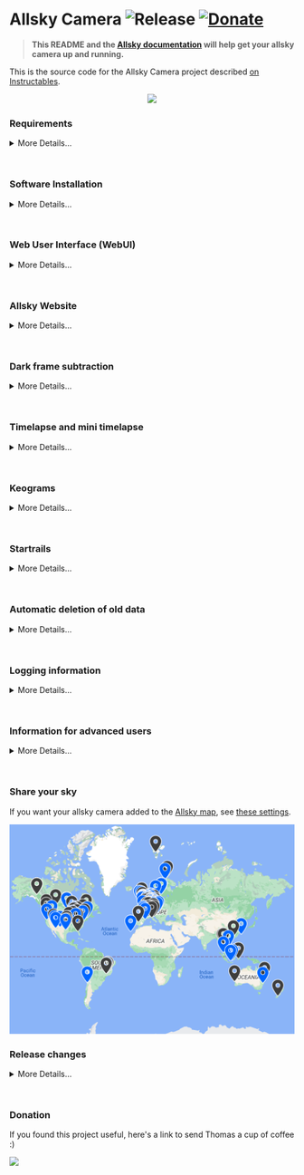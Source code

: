 # Allsky Camera ![Release](https://img.shields.io/badge/Version-v2023.MM.DD-green.svg) [![Donate](https://img.shields.io/badge/Donate-PayPal-green.svg)](https://www.paypal.com/cgi-bin/webscr?cmd=_s-xclick&hosted_button_id=MEBU2KN75G2NG&source=url)

> **This README and the [Allsky documentation](https://github.com/thomasjacquin/allsky/wiki) will help get your allsky camera up and running.**

This is the source code for the Allsky Camera project described [on Instructables](http://www.instructables.com/id/Wireless-All-Sky-Camera/).
&nbsp;  
<p align="center">
<img src="http://www.thomasjacquin.com/allsky-portal/screenshots/camera-header-photo.jpg" width="50%">
</p>


<!-- =============================================================================== --> 
### Requirements
<details><summary>More Details...</summary>

&nbsp;  
You will need the following hardware:

 * A camera (Raspberry Pi HQ or newer, or ZWO ASI)
	- The ZWO ASI120-series cameras are not recommended due to somewhat poor quality.
 * A Raspberry Pi (2, 3, 4 or Zero).
	- The Pi Zero, with its limited memory and CPU power, is not recommended unless cost is a major concern.

**NOTE:** See the "Troubleshooting -> ZWO Cameras" section of the documentation for notes on the ASI120-series and T7 / T7C cameras.

---
</details>


&nbsp;
<!-- =============================================================================== --> 
### Software Installation
<details><summary>More Details...</summary>

&nbsp;  
PatriotAstro created a great [video](https://www.youtube.com/watch?v=7TGpGz5SeVI) describing the installation steps below.
**We highly suggest viewing it before installing the software.**


Installation instructions can be found in the "Installing / Upgrading" pages of the Allsky documentation.

> NOTE: Starting with this release, the WebUI is included in the main Allsky package.

---
</details>


&nbsp;
<!-- =============================================================================== --> 
### Web User Interface (WebUI)
<details><summary>More Details...</summary>

&nbsp;  
<p align="center"><img src="http://www.thomasjacquin.com/allsky-portal/screenshots/camera-settings.jpg" width="75%"></p>

The WebUI is used to administer Allsky, and to a lesser extent, your Pi. It can also be used to view the current image as well as all saved images, keograms, startrails, and timelapse videos.

The WebUI code is based on an older version of [**RaspAP**](https://github.com/billz/raspap-webgui).
	
The WebUI is installed in `~/allsky/html` as part of the installation of Allsky, and:
* Changes your hostname to **allsky** (or whatever you called it during installation).
* Installs the **lighttpd** web server.
* Prompts to remove an old version of the WebUI in `/var/www/html`, if it exists (but keeps any old Allsky Website in `/var/www/html/allsky`).
* Suggests you upgrade the Allsky Website if an old version is found.


A public page is also available in order to view the current image without having to log into the WebUI and without being able to do any administrative tasks. This can be useful for people who don't have a Allsky Website but still want to share a view of their sky:

```
http://your_raspberry_IP/public.php
```

Make sure this page is publically viewable.
If it is behind a firewall consult the documentation for your network equipment for information on allowing inbound connections.


<!-- this is old
A demo of the WebUI is available [**here**](http://thomasjacquin.com/allsky-portal). **Note**: Most of the buttons have been disabled for the demo.
-->
	
---
</details>

&nbsp;
<!-- =============================================================================== --> 
### Allsky Website
<details><summary>More Details...</summary>

&nbsp;  
You can display your files on a website, either on the Pi or on another machine.

See the "Installation / Upgrading" -> Website" page for information on how to install and configure an Allsky Website.

---
</details>


&nbsp;
<!-- =============================================================================== --> 
### Dark frame subtraction
<details><summary>More Details...</summary>

&nbsp;  
Dark frame subtraction removes hot pixels from images. It does this by taking images at different temperatures with a cover on your camera lens and subtracting those images from all images taken throughout the night.

See the "Explanations / How To -> Dark frames" documentation page for more information.

---
</details>


&nbsp;
<!-- =============================================================================== --> 
### Timelapse and mini timelapse
<details><summary>More Details...</summary>

&nbsp;  
By default, a timelapse video is generated at the end of nighttime from all of the images captured in the last 24 hours.

"Mini" timelapse videos can also be created every few images, and contain the last several images (both settings are configurable).  They are useful to see what the sky was recently like.

---
</details>


&nbsp;
<!-- =============================================================================== --> 
### Keograms
<details><summary>More Details...</summary>

&nbsp;  
![](http://www.thomasjacquin.com/allsky-portal/screenshots/keogram-annotated.jpg)

A **Keogram** is an image giving a quick view of the day's activity.
For each image a central vertical column 1 pixel wide is extracted. All these columns are then stitched together from left to right. This results in a timeline that reads from dawn to the end of nighttime (the image above only shows nighttime data since daytime images were turned off).

See the "Explanations / How To -> Keograms" documentation page for more information.


---
</details>


&nbsp;
<!-- =============================================================================== --> 
### Startrails
<details><summary>More Details...</summary>

&nbsp;  
![](http://www.thomasjacquin.com/allsky-portal/screenshots/startrail.jpg)

**Startrails** are generated by stacking all the images from a night on top of each other.

See the "Explanations / How To -> Startrails" documentation page for more information.
	

---
</details>


&nbsp;
<!-- =============================================================================== --> 
### Automatic deletion of old data
<details><summary>More Details...</summary>

&nbsp;  
You can specify how many days worth of images to keep in order to keep the Raspberry Pi SD card from filling up.  If you have the Allsky website installed on your Pi, you can specify how many days worth of its imags to keep.


See the **DAYS_TO_KEEP** and **WEB_DAYS_TO_KEEP** settings in the "Settings / Allsky Website" documentation page for more information.

---
</details>


&nbsp;
<!-- =============================================================================== --> 
### Logging information
<details><summary>More Details...</summary>

&nbsp;  
When using Allsky, information is written to a log file. In case the program stopped, crashed, or behaved in an abnormal way, take a look at:
```
tail /var/log/allsky.log
```
	
There are other temporary log files in `allsky/tmp` that are used for debugging.

---
</details>


&nbsp;
<!-- =============================================================================== --> 
### Information for advanced users
<details><summary>More Details...</summary>

&nbsp;  
Experienced users may want to add some additional processing steps at the end of daytime and/or nighttime.
To do so:

```shell
cd ~/allsky/scripts
mv endOfNight_additionalSteps.repo   endOfNight_additionalSteps.sh
mv endOfDay_additionalSteps.repo     endOfDay_additionalSteps.sh
```
and then add your additional processing steps which will be run at the end of daytime or after the usual end-of-night processing, but before the deletion of any old image files.

After you rename the file(s), you can edit the file via the "Editor" link on the left side of the WebUI page.

---
</details>


&nbsp;
<!-- =============================================================================== --> 
### Share your sky

If you want your allsky camera added to the [Allsky map](http://www.thomasjacquin.com/allsky-map), see [these settings](https://github.com/thomasjacquin/allsky/wiki/allsky-Settings/_edit#map-settings).

<p align="center">
<a href="https://www.thomasjacquin.com/allsky-map/">
<img src="documentation/allskyMap/allsky-map-with-pins.png" title="Allsky map example - click to see real map">
</a>
</p>


<!-- =============================================================================== --> 
### Release changes
<details><summary>More Details...</summary>

&nbsp;  
* version **v2023.MM.DD**: 
	* Allsky package:
		* New camera support: All ZWO cameras as of January, 2023.  RPi HQ and Module 3 cameras as well as ArduCam 16 MP and 64 MP cameras.
		* "Mini" timelapse videos can be created that contain a user-configurable number of the most recent images.  This allows you to continually see the recent sky conditions.
		* Installation improvements:
			* If there is not enough swap space configured you are prompted to add more.  Doing this decreases the chance of timelapse creation problems.
			* If `allsky/tmp` is not a memory-resident filesystem you are prompted to make it one.  This SIGNIFICANTLY decreases the number of writes to the SD card, prolonging its life.			
			* If a `~/allsky-OLD` directory is found it's assumed to be a prior release of Allsky and you'll be prompted to have its images, darks, and other items moved to the new release.
		* `scripts/check_allsky.sh` added to perform basic sanity checking of your Allsky installation.  Run it after you're done configuring Allsky.
		* Latitude and longitude can now be specified as either a decimal number (e.g., `-105.21`) or with N, S, E, W (e.g., `105.21W`).
		* Removed settings from `config.sh`:
			* `CAMERA`: To update the camera type, use the new **Camera Type** setting in the WebUI. This is an advanced setting so you need to click the "Show Advanced Options" button to view it.
			* `POST_END_OF_NIGHT_DATA` is no longer needed since Allsky automatically determines if you have a local Allsky Website, a remote one, or both.
		* New ftp-settings.sh variables:
			* `REMOTE_PORT`: specifies a non-default FTP port.
			* `SSH_KEY_FILE`: path to a SSH private key. When `scp` is used for uploads, this identify file will be used to establish the secure connection.
			* The Secure CP (`scp`) and Google Cloud Service (`gcs`) protocols are now supported for file uploads.
		* The Wiki now points to files in the GitHub `documentation` directory.  A copy of that directory is also on the Pi and accessible via the Documentation link in the WebUI.
		* AUTO_STRETCH now works, and is documented with sample images.
		* Images can now be uploaded using the full `image-YYYYMMDDHHMMSS.jpg` name instead of the shorter `image.jpg` name.  See the `IMG_UPLOAD_ORIGINAL_NAME` Allsky setting in the documentation.
		* Several additional troubleshooting files are written to ~/allsky/tmp.  You shouldn't need to look at them unless there's a problem.
		* An `endOfDay_additionalSteps.sh` script can now be run after the transition from daytime to nighttime.  This can be used, for example, to create a timelapse of daytime images.
		* Many minor enhancements and bug fixes were made.

	* WebUI:
		* The WebUI is now installed in `~/allsky/html`as part of the Allsky installation. The [allsky-portal](https://github.com/thomasjacquin/allsky-portal) repository will be removed as it is outdated and no longer needed.
		* New links on the left side:
			* **Overlay Editor** allows you to drag and drop what text and images you want overlayed on the images.  This is a **significant** improvement over the old mechanism and lets you vary the font size, color, rotation, etc. for everything you add.  You can use variables in the text which get replaced at run-time, e.g., the time.
			* **Module Editor** allows you to specify what actions should take place after an image has been saved during daytime/nightime capture and periodically. For example during capture you can add an overlay or count the number of stars, periodically you can control a dew heater. Users can develop (and hopefully share) their own modules. Full documentation on howto develop modules is included in the documentation.
			* **Allsky Documentation** accesses the documentation on your Pi.
		* Minimum, maximum, and default values are now correct for all camera models.
		* Fields with missing data are shown in red with a message saying the data is missing.  For example, **Latitude** is a required field.
		* New settings on the **Allsky Settings** page:
			* **Camera Type** is either ZWO or RPi.  This replaces the `CAMERA` variable in the `config.sh` file and also allows you to switch between cameras connected to the Pi.  For example, if you have both an RPi and ZWO camera attached, you can switch between them using this setting.
			* **Max Auto-Exposure** for day and night.  When using auto-exposure, exposure times will not exceed this value.
			* **Max Auto-Gain** for day and night.  When using auto-gain, gain values will not exceed this value.
			* **Auto White Balance**, **Red Balance**, and **Blue Balance** are now available for day and night.
			* **Frames to Skip** for day and night determine how many initial auto-exposure frames to ignore when starting Allsky, while the auto-exposure algorithm homes in on the correct exposure.  These frames are often over or under exposed so not worth saving anyhow.
			* **Consistent Delays** determines whether or not the time between the start of exposures will be consistent (current behavior) or not.  When enabled, the time between images is the maximum exposure time plus the delay you set.
			* **Overlay Method** determines if the text overlay (exposure, time, etc.) should be done in the legacy capture program or by an external module that has **significanly** more capabilities (see below).  **NOTE**: the default will change to the external module in a future release, and after that the legacy overlay method will be removed.
			* **Cooling** and **Target Temp.** (ZWO only) now have separate settings for day and night.
			* **Aggression** (ZWO only) determines how much of a calculated exposure change should be applied.  This helps smooth out brightness changes, for example, when a car's headlights appear in one frame.
			* **Gamma** (ZWO only) changes the contrast of an image.  It is only supported by a few cameras; for those that don't, the `AUTO_STRETCH` setting can produce a similar effect.
			* **Offset** (ZWO only) adds about 1/10th the specified amount to each pixel's brightness, thereby brightening the whole image.  Setting this too high causes the image to turn gray.
			* **Contrast** and **Sharpness** (RPi only).
			* **Extra Parameters** (RPi only) replaces the `CAPTURE_EXTRA_PARAMETERS` variable in the `config.sh` file, and allows you to pass parameters to the `libcamera-still` image capture program that Allsky doesn't natively support, such as auto-focus options.
			* **Mean Target** (RPi only) for day and night.  This specifies the mean target brightness (0.0 (pure black) to 1.0 (pure white)) when in auto-exposure mode and works best if auto-gain is also enabled.
			* **Mean Threshold** (RPi only).  This specifies how close the actual mean brightness must be to the **Mean Target**.  For example, if **Mean Target** is 0.5 and **Mean Threshold** is 0.1, the actual mean can vary between 0.4 and 0.6 (0.5 +/- 0.1).			
			* The **Focus Metric** setting is now available for ZWO cameras.  Higher numbers indicate better focus.  Use only when conditions are NOT changing.
			* **Require WebUI Login** specifies whether or not the WebUI should require you to login.  Only set this to "No" if your Pi is on a local network and you trust everyone on the network.  **Do NOT disable it if your Pi is accessible via the Internet!**
		* **NOTE**: the following settings moved from config.sh to the WebUI, and are "advanced" options so you'll need to click the "Show Advanced Options" button to see them:
			* "DAYTIME_CAPTURE" from config.sh is now **Take Daytime Images** in the WebUI.
			* "DAYTIME_SAVE" is **Save Daytime Images**.
			* "DARK_CAPTURE" is **Take Dark Frames**.
			* 'DARK_FRAME_SUBTRACTION" is **Use Dark Frames**.
		* **Debug Level** is more consistent:
			* 0: errors only.
			* 1: level 0 plus warnings and messages about taking and saving pictures.  This is the default.
			* 2: level 1 plus details on images captured, sleep messages and the like.
			* 3: level 2 plus time to save image, details on exposure settings and capture retries.
			* 4: lots of gory details for developers only.
		* Some error messages that appear in the `/var/log/allsky.log` file also appear in the WebUI so you don't miss them.
		* Buttons in the "Dark" mode are now darker.
		* The Allsky and Allsky Website versions are displayed at the top of the page.
		* Many minor enhancements were made.

	* Allsky Website:
		* The Allsky Website is now installed in `~/allsky/html/allsky`.
		* If an older version of the Website is found during Website installation you'll be prompted to have its images and settings moved to the new location.
		* The home page can be customized:
			* You can specify the order, contents, look, and style of the icons on the left side.  You can also hide an icon or display a new one.
			* You can specify the order, contents, and style of the popout that appears on the right side.  For example, you can add a link to pictures of your allsky camera.
			* You can set a background image.
			* You can easily change the maximum width of the image.
			* You can add a link to a personal website.  This link appears at the top of the page.
			* You can add a border around the image to have it stand out on the page.
			* You can hide the "Make Your Own" link on the bottom right of the page.
			* You can change the icon that appears on the browser's tab.
			* See the Allsky Website documentation for other customizations you can make.
		* Left sidebar:
			* The constellation overlay icon (Casseopeia icon) is hidden by default and should only be displayed after you've set the overlay to match your stars.
			* If you are creating mini-timelapse videos, when you install the Website an icon for the current video will appear on the left side.  You can also manually show/hide the icon.
			* There's a new icon to display the image full-size.
			* The startrails and information icons were updated.
		* Popout on right side:
			* A link to your **Image Settings** can optionally be displayed via the **Display Settings** option in the WebUI.
			* The version of Allsky and the Allsky Website are displayed.
		* Configuration file changes:
			* The two prior configuration files (`config.js` and `virtualsky.json`) are replaced by `configuration.json`.
			* There are several new settings, including the ability to specify the opacity of the overlay.		
			* The `overlaySize` setting, which defined both the width and the height of the constellation overlay, was split into `overlayWidth` and `overlayHeight`.  Having separate values can be helpful when trying to get the overlay to line up with the actual stars.
			* The WebUI **Editor** page must be used to edit the Allsky Website's configuration file since it performs various checks before updating the configuration.
			* The **Editor** page should also be used to edit a REMOTE Allsky Website's configuration file for the same reason.  A master copy of the remote server's `configuration.json` is kept on the Pi and automatically re-uploaded to the server after every change..  After you do this, the drop-down list on the **Editor** page will now have `configuration.json (remote Allsky Website)` to distinguish it from a local Website's file.  See the Allsky Website Installation documentation for details.
		* Timelapse video thumbnails are now created by default on the Pi and uploaded to a remote server.  This resolves issues with remote servers that don't support creating thumbnails.  See the `TIMELAPSE_UPLOAD_THUMBNAIL` setting.
		* Resizing the home page with the constellation overlay showing works better (but still needs work).


* version **v2022.03.01**:
	* Switched to date-based release names.
	* Added ability to have your allsky camera added to the [Allsky map](http://www.thomasjacquin.com/allsky-map) by configuring [these settings](https://github.com/thomasjacquin/allsky/wiki/allsky-Settings/_edit#map-settings).  Added `Allsky Map Setup` section to the WebUI to configure the map settings.  The "Lens" field now shows in the popout on the Allsky website (if installed).
	* Significantly enhanced Wiki - more pages and more information on existing pages.  All known issues are described there as well as fixes / workarounds.
	* Added an option to keograms to make them full width, even if few images were used in creating the keogram.  In config.sh, set `KEOGRAM_EXTRA_PARAMETERS="--image-expand"`.
	* Added/changed/deleted settings (in config/config.sh unless otherwise noted):
	  * Added `WEBUI_DATA_FILES`: contains the name of one or more files that contain information to be added to the WebUI's "System" page.  See [this Wiki page](https://github.com/thomasjacquin/allsky/wiki/WEBUI_DATA_FILES) for more information.
	  * Renamed `NIGHTS_TO_KEEP` to `DAYS_TO_KEEP` since it determines how many days of data to keep, not just nighttime data.  If blank (""), ALL days' data are kept.
	  * Deleted `AUTO_DELETE`: its functionality is now in `DAYS_TO_KEEP`.  `DAYS_TO_KEEP=""` is similar to the old `AUTO_DELETE=false`.
	  * Added `WEB_DAYS_TO_KEEP`: specifies how many days of Allsky website images and videos to keep, if the website is installed on your Pi.
	  * Added `WEB_IMAGE_DIR` in config/ftp-settings.sh to allow the images to be copied to a location on your Pi (usually the Allsky website) as well as being copied to a remote machine.  This functionality already existed with timelapse, startrails, and keogram files.
	* The RPi camera now supports all the text overlay features as the ZWO camera, including the "Extra Text" file.
	* Removed the harmless `deprecated pixel format used` message from the timelapse log file.  That message only confused people.
	* Improved the auto-exposure for RPi cameras.
	* Made numerous changes to the ZWO and RPi camera's code that will make it easier to maintain and add new features in the future.
	* If Allsky is stopped or restarted while a file is being uploaded to a remote server, the upload continues, eliminating cases where a temporary file would be left on the server.
	* Decreased other cases where temporary files would be left on remote servers during uploads.  Also, uploads now perform additional error checking to help in debugging.
	* Only one upload can now be done at a time.  Any additional uploads display a message in the log file and then exit. This should eliminate (or signifiantly decrease) cases where a file is overwritten or not found, resulting in an error message or a temporary file left on the server.
	* Added a `--debug` option to `allsky/scripts/upload.sh` to aid in debugging uploads.
	* Upload log files are only created if there was an error; this saves writes to SD cards.
	* The `removeBadImages.sh` script also only creates a log file if there was an error, which saves one write to the SD card _for every image_.
	* Allsky now stops with an error message on unrecoverable errors (e.g., no camera found).  It used to keep restarting and failing forever.
	* More meaningful messages are displayed as images.  For example, in most cases `ERROR.  See /var/log/allsky.log` messages have been replaced with messages containing additional information, for example, `*** ERROR ***  Allsky Stopped!  ZWO camera not found!`.
	* If Allsky is restarted, a new "Allsky software is restarting" message is displayed, instead of a "stopping" followed by "starting" message.
	* The timelapse debug output no longer includes one line for each of several thousand images proced.  This make it easier to see any actual errors.
	* The "Camera Settings" page of the WebUI now displays the minimum, maximum, and default values in a popup for numerical fields.
	* Startrails and Keogram creation no longer crash if invalid files are found.
	* Removed the `allsky/scripts/filename.sh` file.
	* The RPi `Gamma` value in the WebUI was renamed to `Saturation`, which is what it always adjusted; `Gamma` was incorrect.
	* Known issues:
	  * The startrails and keogram programs don't work well if you bin differently during the day and night.  If you don't save daytime images this won't be a problem.
	  * The minimum, maximum, and default values in the "Camera Settings" page of the WebUI, especially for the RPi camera, aren't always correct.  This is especially try if running on the Bullseye operating system, where many of the settings changed.

* version **0.8.3**:
	* Works on Bullseye operating system.
	* RPi version:
	  * Has an improved auto-exposure algorithm.  To use it, set `CAPTURE_EXTRA_PARAMETERS="-daymean 0.5 -nightmean 0.2"` in config.sh (a future version will allow this to be set via the WebUI).
	  * Has many new settings including support for most of the text overlay features that are supported by the ZWO version.  The "extra text" feature will be supported in a future version.
	* New and changed config.sh variables, see the [Software Settings](https://github.com/thomasjacquin/allsky/wiki/allsky-Settings) Wiki page for more information:
	  * `IMG_UPLOAD_FREQUENCY`: how often the image should be uploaded to a website.  Useful with slow uplinks or metered Internet connections.
	  * `IMG_CREATE_THUMBNAILS`: specifies whether or not thumbnails should be created for each image.
	  * `REMOVE_BAD_IMAGES` now defaults to "true" since bad-image detection is now done after a picture is saved rather than once for all pictures at the end of the night.  This helps decrease problems when creating startrails, keograms, and timelapse videos.
	  * `IMG_PREFIX`: no longer used - the name of the image used by the websites is now whatever you specify in the WebUI (default: image.jpg).
	  * **NOTE**: When upgrading to 0.8.3 you MUST follow the steps listed [here](https://github.com/thomasjacquin/allsky/wiki/Upgrade-from-0.8.2-or-prior-versions).
	* Replaced `saveImageDay.sh` and `saveImageNight.sh` with `saveImage.sh` that has improved functionality, including passing the sensor temperature to the dark subtraction commands, thereby eliminating the need for the "temperature.txt" file.
	* The image used by the websites (default: image.jpg) as well as all temporary files are now written to `allsky/tmp`.  **NOTE**: if you are using the Allsky Website you will need to change the "imageName" variable in `/var/www/html/allsky/config.js` to `"/current/tmp/image.jpg"`.
	* You can **significanly** reduce wear on your SD card by making `allsky/tmp` a [memory-based filesystem](https://github.com/thomasjacquin/allsky/wiki/Miscellaneous-Tips).

* version **0.8.1**:
	* Rearranged the directory structure.
	* Created a Wiki with additional documentation and troubleshooting tips.
	* Renamed several variables in `config.sh` and `ftp-settings.sh`.
	* CAMERA type of "auto" is no longer supported - you must specify "ZWO" or "RPi".
	* Startrails and keograms are now created using all CPUs on the Pi, drastically speeding up creation time.
	* Installing the WebUI now preserves any website files (keograms, startrails, etc.) you have.  This allows for non-destructive updates of the WebUI.
	* New script called `upload.sh` centralizes all the upload code from other scripts, and can be used to debug uploading issues.  See [this Wiki page](https://github.com/thomasjacquin/allsky/wiki/Troubleshooting:-uploads) for more information.
	* The RPi camera does much better auto-exposure if you set the `-mode-mean` and `-autoexposure` options.
	* The WebUI will now show the Pi's throttle and low-voltage states, which is useful for debugging.
	* Darks work better.
	* Many bug fixes, error checks, and warnings added.

* version **0.8**:
	* Workaround for ZWO daytime autoexposure bug.
	* Improved exposure transitions between day and night so there's not such a huge change in brightness.
	* Decrease in ZWO sensor temperature.
	* Lots of new settings, including splitting some settings into day and night versions.
	* Error checking and associated log messages added in many places to aid in debugging.
	* Ability to have "notification" images displayed, such as "Allsky is starting up" and "Taking dark frames".
	* Ability to resize uploaded images.
	* Ability to set thumbnail size.
	* Ability to delete bad images (corrupt and too light/dark).
	* Ability to set an image file name prefix.
	* Ability to reset USB bus if ZWO camera isn't found (requires "uhubctl" command to be installed).
	* Ability to specify the format of the time displayed on images.
	* Ability to have the temperature displayed in Celcius, Fahrenheit, or both.
	* Ability to set bitrate on timelapse video.

<!--
* version **0.7**:
	* Added Raspberry Pi camera HQ support (Based on Rob Musquetier's fork)
	* Support for x86 architecture (Ubuntu, etc)
	* Temperature dependant dark frame library
	* Browser based script editor
	* Configuration variables to crop black area around image
	* Timelapse frame rate setting
	* Changed font size default value
* version **0.6**: Added daytime exposure and auto-exposure capability
	* Added -maxexposure, -autoexposure, -maxgain, -autogain options. Note that using autoexposure and autogain at the same time may produce unexpected results (black frames).
	* Autostart is now based on systemd and should work on all raspbian based systems, including headless distributions. Remote controlling will not start multiple instances of the software.
	* Replaced `nodisplay` option with `preview` argument. No preview in autostart mode.
	* When using the WebUI, camera options can be saved without rebooting the RPi.
	* Added a publicly accessible preview to the WebUI: public.php
	* Changed exposure unit to milliseconds instead of microseconds
* version **0.5**: Added Startrails (image stacking) with brightness control
	* Keograms and Startrails generation is now much faster thanks to a rewrite by Jarno Paananen.
* version **0.4**: Added Keograms (summary of the night in one image)
* version **0.3**: Added dark frame subtraction
* version **0.2**: Separated camera settings from code logic
* version **0.1**: Initial release
-->
---
</details>

&nbsp;
<!-- =============================================================================== --> 
### Donation
If you found this project useful, here's a link to send Thomas a cup of coffee :)

[![](https://www.paypalobjects.com/en_US/i/btn/btn_donate_SM.gif)](https://www.paypal.com/cgi-bin/webscr?cmd=_s-xclick&hosted_button_id=MEBU2KN75G2NG&source=url)
